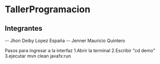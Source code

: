 # TallerProgramacion


## Integrantes
-- Jhon Deiby Lopez España
-- Jenner Mauricio Quintero

Pasos para ingresar a la interfaz
1.Abrir la terminal
2.Escribir "cd demo"
3.ejecutar mvn clean javafx:run


